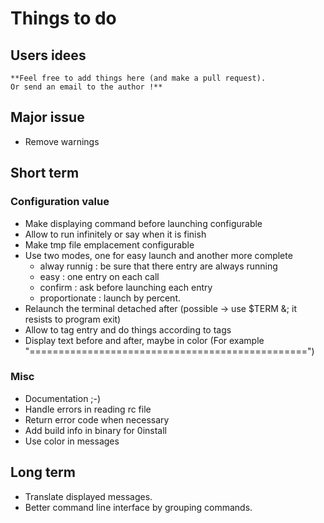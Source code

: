 # Things to do

## Users idees
    **Feel free to add things here (and make a pull request).
    Or send an email to the author !**

## Major issue
 + Remove warnings

## Short term

### Configuration value
 + Make displaying command before launching configurable
 + Allow to run infinitely or say when it is finish
 + Make tmp file emplacement configurable
 + Use two modes, one for easy launch and another more
   complete
    + alway runnig : be sure that there entry are always running
    + easy : one entry on each call
    + confirm : ask before launching each entry
    + proportionate : launch by percent.
 + Relaunch the terminal detached after (possible -> use $TERM &; it resists to
   program exit)
 + Allow to tag entry and do things according to tags
 + Display text before and after, maybe in color (For example
   "================================================")

### Misc
 + Documentation ;-)
 + Handle errors in reading rc file
 + Return error code when necessary
 + Add build info in binary for 0install
 + Use color in messages

## Long term
 + Translate displayed messages.
 + Better command line interface by grouping commands.
